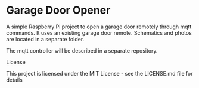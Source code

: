 # Garage Door Opener
A simple Raspberry Pi project to open a garage door remotely through mqtt commands. It uses an existing garage door remote. Schematics and photos are located in a separate folder.

The mqtt controller will be described in a separate repository.

License

This project is licensed under the MIT License - see the LICENSE.md file for details
